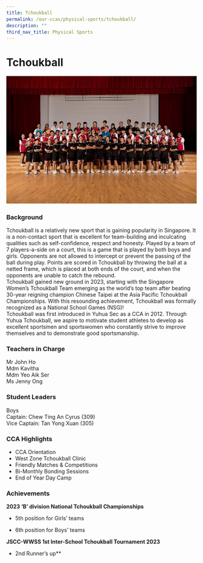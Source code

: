 ```yaml
---
title: Tchoukball
permalink: /our-ccas/physical-sports/tchoukball/
description: ""
third_nav_title: Physical Sports
---
```

# **Tchoukball**

![](/images/20180918_Tchoukball.jpg)

### Background
Tchoukball is a relatively new sport that is gaining popularity in Singapore. It is a non-contact sport that is excellent for team-building and inculcating qualities such as self-confidence, respect and honesty. Played by a team of 7 players-a-side on a court, this is a game that is played by both boys and girls. Opponents are not allowed to intercept or prevent the passing of the ball during play. Points are scored in Tchoukball by throwing the ball at a netted frame, which is placed at both ends of the court, and when the opponents are unable to catch the rebound.<br>Tchoukball gained new ground in 2023, starting with the Singapore Women’s Tchoukball Team emerging as the world’s top team after beating 30-year reigning champion Chinese Taipei at the Asia Pacific Tchoukball Championships. With this resounding achievement, Tchoukball was formally recognized as a National School Games (NSG)!<br>Tchoukball was first introduced in Yuhua Sec as a CCA in 2012. Through Yuhua Tchoukball, we aspire to motivate student athletes to develop as excellent sportsmen and sportswomen who constantly strive to improve themselves and to demonstrate good sportsmanship. 
### Teachers in Charge

Mr John Ho  
Mdm Kavitha  
Mdm Yeo Aik Ser&nbsp;<br>
Ms Jenny Ong

### Student Leaders

Boys  
Captain: Chew Ting An Cyrus (309)  
Vice Captain: Tan Yong Xuan (305)  

### CCA Highlights
* CCA Orientation
* West Zone Tchoukball Clinic
* Friendly Matches &amp; Competitions
* Bi-Monthly Bonding Sessions
* End of Year Day Camp
### Achievements
**2023 ‘B’ division National Tchoukball Championships**

*   5th position for Girls’ teams
    
*   6th position for Boys’ teams

**JSCC-WWSS 1st Inter-School Tchoukball Tournament 2023**

*   2nd Runner’s up**

